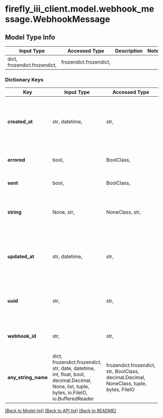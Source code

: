# firefly_iii_client.model.webhook_message.WebhookMessage

## Model Type Info
Input Type | Accessed Type | Description | Notes
------------ | ------------- | ------------- | -------------
dict, frozendict.frozendict,  | frozendict.frozendict,  |  | 

### Dictionary Keys
Key | Input Type | Accessed Type | Description | Notes
------------ | ------------- | ------------- | ------------- | -------------
**created_at** | str, datetime,  | str,  |  | [optional] value must conform to RFC-3339 date-time
**errored** | bool,  | BoolClass,  | If this message has errored out. | [optional] 
**sent** | bool,  | BoolClass,  | If this message is sent yet. | [optional] 
**string** | None, str,  | NoneClass, str,  | The actual message that is sent or will be sent as JSON string. | [optional] 
**updated_at** | str, datetime,  | str,  |  | [optional] value must conform to RFC-3339 date-time
**uuid** | str,  | str,  | Long UUID string for identification of this webhook message. | [optional] 
**webhook_id** | str,  | str,  | The ID of the webhook this message belongs to. | [optional] 
**any_string_name** | dict, frozendict.frozendict, str, date, datetime, int, float, bool, decimal.Decimal, None, list, tuple, bytes, io.FileIO, io.BufferedReader | frozendict.frozendict, str, BoolClass, decimal.Decimal, NoneClass, tuple, bytes, FileIO | any string name can be used but the value must be the correct type | [optional]

[[Back to Model list]](../../README.md#documentation-for-models) [[Back to API list]](../../README.md#documentation-for-api-endpoints) [[Back to README]](../../README.md)

